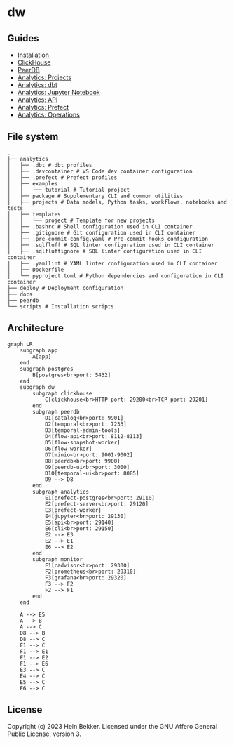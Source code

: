 # dw

## Guides

- [Installation](docs/01-install.md)
- [ClickHouse](docs/02-clickhouse.md)
- [PeerDB](docs/03-peerdb.md)
- [Analytics: Projects](docs/04-projects.md)
- [Analytics: dbt](docs/05-dbt.md)
- [Analytics: Jupyter Notebook](docs/06-jupyter.md)
- [Analytics: API](docs/07-api.md)
- [Analytics: Prefect](docs/08-prefect.md)
- [Analytics: Operations](docs/09-operations.md)

## File system

```shell
.
├── analytics
│   ├── .dbt # dbt profiles
│   ├── .devcontainer # VS Code dev container configuration
│   ├── .prefect # Prefect profiles
│   ├── examples
│   │   └── tutorial # Tutorial project
│   ├── package # Supplementary CLI and common utilities
│   ├── projects # Data models, Python tasks, workflows, notebooks and tests
│   ├── templates
│   │   └── project # Template for new projects
│   ├── .bashrc # Shell configuration used in CLI container
│   ├── .gitignore # Git configuration used in CLI container
│   ├── .pre-commit-config.yaml # Pre-commit hooks configuration
│   ├── .sqlfluff # SQL linter configuration used in CLI container
│   ├── .sqlfluffignore # SQL linter configuration used in CLI container
│   ├── .yamllint # YAML linter configuration used in CLI container
│   ├── Dockerfile
│   └── pyproject.toml # Python dependencies and configuration in CLI container
├── deploy # Deployment configuration
├── docs
├── peerdb
└── scripts # Installation scripts
```

## Architecture

```mermaid
graph LR
    subgraph app
        A[app]
    end
    subgraph postgres
        B[postgres<br>port: 5432]
    end
    subgraph dw
        subgraph clickhouse
            C[clickhouse<br>HTTP port: 29200<br>TCP port: 29201]
        end
        subgraph peerdb
            D1[catalog<br>port: 9901]
            D2[temporal<br>port: 7233]
            D3[temporal-admin-tools]
            D4[flow-api<br>port: 8112-8113]
            D5[flow-snapshot-worker]
            D6[flow-worker]
            D7[minio<br>port: 9001-9002]
            D8[peerdb<br>port: 9900]
            D9[peerdb-ui<br>port: 3000]
            D10[temporal-ui<br>port: 8085]
            D9 --> D8
        end
        subgraph analytics
            E1[prefect-postgres<br>port: 29110]
            E2[prefect-server<br>port: 29120]
            E3[prefect-worker]
            E4[jupyter<br>port: 29130]
            E5[api<br>port: 29140]
            E6[cli<br>port: 29150]
            E2 --> E3
            E2 --> E1
            E6 --> E2
        end
        subgraph monitor
            F1[cadvisor<br>port: 29300]
            F2[prometheus<br>port: 29310]
            F3[grafana<br>port: 29320]
            F3 --> F2
            F2 --> F1
        end
    end

    A --> E5
    A --> B
    A --> C
    D8 --> B
    D8 --> C
    F1 --> C
    F1 --> E1
    F1 --> E2
    F1 --> E6
    E3 --> C
    E4 --> C
    E5 --> C
    E6 --> C
```

## License

Copyright (c) 2023 Hein Bekker. Licensed under the GNU Affero General Public License, version 3.
